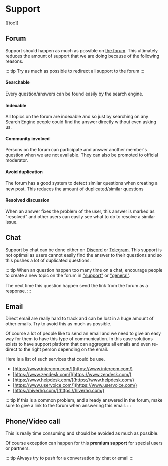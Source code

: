 # Support

[[toc]]

## Forum

Support should happen as much as possible on [the forum](https://forum.mesg.com/c/support). This ultimately reduces the amount of support that we are doing because of the following reasons.

::: tip
Try as much as possible to redirect all support to the forum
:::

#### Searchable

Every question/answers can be found easily by the search engine.

#### Indexable

All topics on the forum are indexable and so just by searching on any Search Engine people could find the answer directly without even asking us.

#### Community involved

Persons on the forum can participate and answer another member's question when we are not available. They can also be promoted to official moderator.

#### Avoid duplication

The forum has a good system to detect similar questions when creating a new post. This reduces the amount of duplicated/similar questions

#### Resolved discussion

When an answer fixes the problem of the user, this answer is marked as "resolved" and other users can easily see what to do to resolve a similar issue.

## Chat

Support by chat can be done either on [Discord](https://discordapp.com/invite/SaZ5HcE) or [Telegram](https://t.me/mesg_community). This support is not optimal as users cannot easily find the answer to their questions and so this pushes a lot of duplicated questions.

::: tip
When an question happen too many time on a chat, encourage people to create a new topic on the forum in ["support"](https://forum.mesg.com/c/support) or ["general"](https://forum.mesg.com/c/general).

The next time this question happen send the link from the forum as a response.
:::

## Email

Direct email are really hard to track and can be lost in a huge amount of other emails. Try to avoid this as much as possible.

Of course a lot of people like to send an email and we need to give an easy way for them to have this type of communication. In this case solutions exists to have support platform that can aggregate all emails and even re-direct to the right person depending on the email.

Here is a list of such services that could be use.
- [https://www.intercom.com/](https://www.intercom.com/)
- [https://www.zendesk.com/](https://www.zendesk.com/)
- [https://www.helpdesk.com/](https://www.helpdesk.com/)
- [https://www.uservoice.com/](https://www.uservoice.com/)
- [https://hiverhq.com/](https://hiverhq.com/)

::: tip
If this is a common problem, and already answered in the forum, make sure to give a link to the forum when answering this email.
:::

## Phone/Video call

This is really time consuming and should be avoided as much as possible.

Of course exception can happen for this **premium support** for special users or partners.

::: tip
Always try to push for a conversation by chat or email
:::